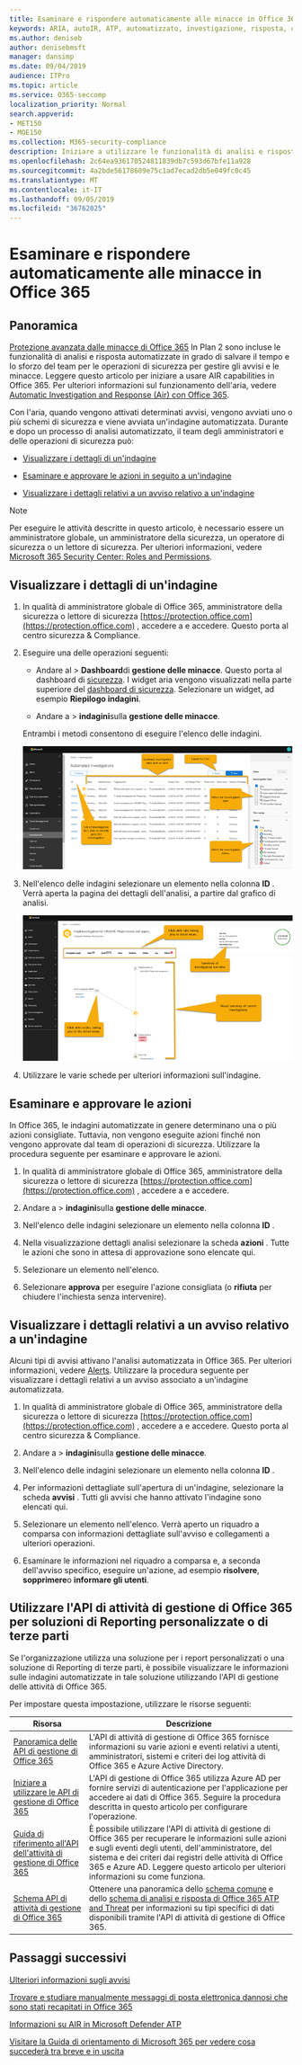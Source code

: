 ```yaml
---
title: Esaminare e rispondere automaticamente alle minacce in Office 365
keywords: ARIA, autoIR, ATP, automatizzato, investigazione, risposta, correzione, minacce, avanzate, minacce, protezione
ms.author: deniseb
author: denisebmsft
manager: dansimp
ms.date: 09/04/2019
audience: ITPro
ms.topic: article
ms.service: O365-seccomp
localization_priority: Normal
search.appverid:
- MET150
- MOE150
ms.collection: M365-security-compliance
description: Iniziare a utilizzare le funzionalità di analisi e risposta automatizzate in Office 365 Advanced Threat Protection Plan 2.
ms.openlocfilehash: 2c64ea936170524811839db7c593d67bfe11a928
ms.sourcegitcommit: 4a2bde56178609e75c1ad7ecad2db5e049fc0c45
ms.translationtype: MT
ms.contentlocale: it-IT
ms.lasthandoff: 09/05/2019
ms.locfileid: "36762025"
---
```

# <a name="automatically-investigate-and-respond-to-threats-in-office-365"></a>Esaminare e rispondere automaticamente alle minacce in Office 365

## <a name="overview"></a>Panoramica

[Protezione avanzata dalle minacce di Office 365](office-365-atp.md) In Plan 2 sono incluse le funzionalità di analisi e risposta automatizzate in grado di salvare il tempo e lo sforzo del team per le operazioni di sicurezza per gestire gli avvisi e le minacce. Leggere questo articolo per iniziare a usare AIR capabilities in Office 365. Per ulteriori informazioni sul funzionamento dell'aria, vedere [Automatic Investigation and Response (Air) con Office 365](automated-investigation-response-office.md).

Con l'aria, quando vengono attivati determinati avvisi, vengono avviati uno o più schemi di sicurezza e viene avviata un'indagine automatizzata. Durante e dopo un processo di analisi automatizzato, il team degli amministratori e delle operazioni di sicurezza può:

- [Visualizzare i dettagli di un'indagine](#view-details-of-an-investigation)

- [Esaminare e approvare le azioni in seguito a un'indagine](#review-and-approve-actions) 

- [Visualizzare i dettagli relativi a un avviso relativo a un'indagine](#view-details-about-an-alert-related-to-an-investigation)

> [!NOTE]
> Per eseguire le attività descritte in questo articolo, è necessario essere un amministratore globale, un amministratore della sicurezza, un operatore di sicurezza o un lettore di sicurezza. Per ulteriori informazioni, vedere [Microsoft 365 Security Center: Roles and Permissions](https://docs.microsoft.com/office365/securitycompliance/microsoft-security-and-compliance#required-licenses-and-permissions).

## <a name="view-details-of-an-investigation"></a>Visualizzare i dettagli di un'indagine

1. In qualità di amministratore globale di Office 365, amministratore della sicurezza o lettore di sicurezza [https://protection.office.com](https://protection.office.com) , accedere a e accedere. Questo porta al centro sicurezza & Compliance.

2. Eseguire una delle operazioni seguenti:

    - Andare al > **Dashboard**di **gestione delle minacce**. Questo porta al dashboard di [sicurezza](security-dashboard.md). I widget aria vengono visualizzati nella parte superiore del [dashboard di sicurezza](security-dashboard.md). Selezionare un widget, ad esempio **Riepilogo indagini**.

    - Andare a > **indagini**sulla **gestione delle minacce**. 

    Entrambi i metodi consentono di eseguire l'elenco delle indagini.

    ![Pagina di ricerca principale per AIR](media/air-maininvestigationpage.png) 

3. Nell'elenco delle indagini selezionare un elemento nella colonna **ID** . Verrà aperta la pagina dei dettagli dell'analisi, a partire dal grafico di analisi.

    ![Pagina del grafico dell'indagine aerea](media/air-investigationgraphpage.png)

4. Utilizzare le varie schede per ulteriori informazioni sull'indagine.

## <a name="review-and-approve-actions"></a>Esaminare e approvare le azioni

In Office 365, le indagini automatizzate in genere determinano una o più azioni consigliate. Tuttavia, non vengono eseguite azioni finché non vengono approvate dal team di operazioni di sicurezza. Utilizzare la procedura seguente per esaminare e approvare le azioni.

1. In qualità di amministratore globale di Office 365, amministratore della sicurezza o lettore di sicurezza [https://protection.office.com](https://protection.office.com) , accedere a e accedere. 

2. Andare a > **indagini**sulla **gestione delle minacce**.

3. Nell'elenco delle indagini selezionare un elemento nella colonna **ID** . 

3. Nella visualizzazione dettagli analisi selezionare la scheda **azioni** . Tutte le azioni che sono in attesa di approvazione sono elencate qui.

4. Selezionare un elemento nell'elenco.

5. Selezionare **approva** per eseguire l'azione consigliata (o **rifiuta** per chiudere l'inchiesta senza intervenire).

## <a name="view-details-about-an-alert-related-to-an-investigation"></a>Visualizzare i dettagli relativi a un avviso relativo a un'indagine

Alcuni tipi di avvisi attivano l'analisi automatizzata in Office 365. Per ulteriori informazioni, vedere [Alerts](automated-investigation-response-office.md#alerts). Utilizzare la procedura seguente per visualizzare i dettagli relativi a un avviso associato a un'indagine automatizzata.

1. In qualità di amministratore globale di Office 365, amministratore della sicurezza o lettore di sicurezza [https://protection.office.com](https://protection.office.com) , accedere a e accedere. Questo porta al centro sicurezza & Compliance.

2. Andare a > **indagini**sulla **gestione delle minacce**.

3. Nell'elenco delle indagini selezionare un elemento nella colonna **ID** . 

4. Per informazioni dettagliate sull'apertura di un'indagine, selezionare la scheda **avvisi** . Tutti gli avvisi che hanno attivato l'indagine sono elencati qui.

5. Selezionare un elemento nell'elenco. Verrà aperto un riquadro a comparsa con informazioni dettagliate sull'avviso e collegamenti a ulteriori operazioni.

6. Esaminare le informazioni nel riquadro a comparsa e, a seconda dell'avviso specifico, eseguire un'azione, ad esempio **risolvere**, **sopprimere**o **informare gli utenti**. 

## <a name="use-the-office-365-management-activity-api-for-custom-or-third-party-reporting-solutions"></a>Utilizzare l'API di attività di gestione di Office 365 per soluzioni di Reporting personalizzate o di terze parti

Se l'organizzazione utilizza una soluzione per i report personalizzati o una soluzione di Reporting di terze parti, è possibile visualizzare le informazioni sulle indagini automatizzate in tale soluzione utilizzando l'API di gestione delle attività di Office 365.

Per impostare questa impostazione, utilizzare le risorse seguenti:

|Risorsa  |Descrizione  |
|---------|---------|
|[Panoramica delle API di gestione di Office 365](https://docs.microsoft.com/office/office-365-management-api/office-365-management-apis-overview)     |L'API di attività di gestione di Office 365 fornisce informazioni su varie azioni e eventi relativi a utenti, amministratori, sistemi e criteri dei log attività di Office 365 e Azure Active Directory.         |
|[Iniziare a utilizzare le API di gestione di Office 365](https://docs.microsoft.com/office/office-365-management-api/get-started-with-office-365-management-apis)     |L'API di gestione di Office 365 utilizza Azure AD per fornire servizi di autenticazione per l'applicazione per accedere ai dati di Office 365. Seguire la procedura descritta in questo articolo per configurare l'operazione.          |
|[Guida di riferimento all'API dell'attività di gestione di Office 365](https://docs.microsoft.com/office/office-365-management-api/office-365-management-activity-api-reference)     |È possibile utilizzare l'API di attività di gestione di Office 365 per recuperare le informazioni sulle azioni e sugli eventi degli utenti, dell'amministratore, del sistema e dei criteri dai registri delle attività di Office 365 e Azure AD. Leggere questo articolo per ulteriori informazioni su come funziona.        |
|[Schema API di attività di gestione di Office 365](https://docs.microsoft.com/office/office-365-management-api/office-365-management-activity-api-schema)     |Ottenere una panoramica dello [schema comune](https://docs.microsoft.com/office/office-365-management-api/office-365-management-activity-api-schema#common-schema) e dello [schema di analisi e risposta di Office 365 ATP and Threat](https://docs.microsoft.com/office/office-365-management-api/office-365-management-activity-api-schema#office-365-advanced-threat-protection-and-threat-investigation-and-response-schema) per informazioni su tipi specifici di dati disponibili tramite l'API di attività di gestione di Office 365.         |

## <a name="next-steps"></a>Passaggi successivi

[Ulteriori informazioni sugli avvisi](alert-policies.md)

[Trovare e studiare manualmente messaggi di posta elettronica dannosi che sono stati recapitati in Office 365](investigate-malicious-email-that-was-delivered.md)

[Informazioni su AIR in Microsoft Defender ATP](https://docs.microsoft.com/windows/security/threat-protection/microsoft-defender-atp/automated-investigations)

[Visitare la Guida di orientamento di Microsoft 365 per vedere cosa succederà tra breve e in uscita](https://www.microsoft.com/microsoft-365/roadmap?filters=)